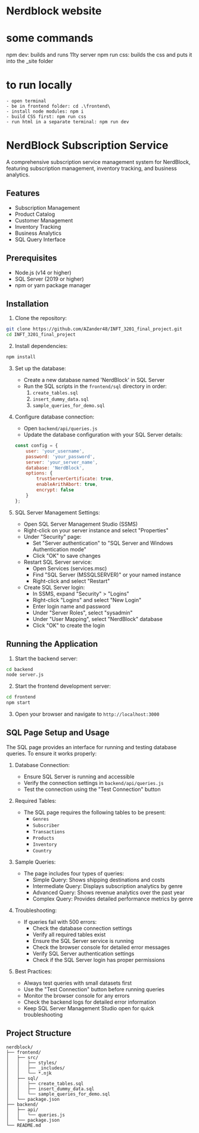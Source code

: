 ﻿# Nerdblock website

# some commands
npm dev: builds and runs 11ty server
npm run css: builds the css and puts it into the _site folder

# to run locally
    - open terminal
    - be in frontend folder: cd .\frontend\
    - install node modules: npm i
    - build CSS first: npm run css
    - run html in a separate terminal: npm run dev

# NerdBlock Subscription Service

A comprehensive subscription service management system for NerdBlock, featuring subscription management, inventory tracking, and business analytics.

## Features

- Subscription Management
- Product Catalog
- Customer Management
- Inventory Tracking
- Business Analytics
- SQL Query Interface

## Prerequisites

- Node.js (v14 or higher)
- SQL Server (2019 or higher)
- npm or yarn package manager

## Installation

1. Clone the repository:
```bash
git clone https://github.com/AZander48/INFT_3201_final_project.git
cd INFT_3201_final_project
```

2. Install dependencies:
```bash
npm install
```

3. Set up the database:
   - Create a new database named 'NerdBlock' in SQL Server
   - Run the SQL scripts in the `frontend/sql` directory in order:
     1. `create_tables.sql`
     2. `insert_dummy_data.sql`
     3. `sample_queries_for_demo.sql`

4. Configure database connection:
   - Open `backend/api/queries.js`
   - Update the database configuration with your SQL Server details:
   ```javascript
   const config = {
       user: 'your_username',
       password: 'your_password',
       server: 'your_server_name',
       database: 'NerdBlock',
       options: {
           trustServerCertificate: true,
           enableArithAbort: true,
           encrypt: false
       }
   };
   ```

5. SQL Server Management Settings:
   - Open SQL Server Management Studio (SSMS)
   - Right-click on your server instance and select "Properties"
   - Under "Security" page:
     - Set "Server authentication" to "SQL Server and Windows Authentication mode"
     - Click "OK" to save changes
   - Restart SQL Server service:
     - Open Services (services.msc)
     - Find "SQL Server (MSSQLSERVER)" or your named instance
     - Right-click and select "Restart"
   - Create SQL Server login:
     - In SSMS, expand "Security" > "Logins"
     - Right-click "Logins" and select "New Login"
     - Enter login name and password
     - Under "Server Roles", select "sysadmin"
     - Under "User Mapping", select "NerdBlock" database
     - Click "OK" to create the login

## Running the Application

1. Start the backend server:
```bash
cd backend
node server.js
```

2. Start the frontend development server:
```bash
cd frontend
npm start
```

3. Open your browser and navigate to `http://localhost:3000`

## SQL Page Setup and Usage

The SQL page provides an interface for running and testing database queries. To ensure it works properly:

1. Database Connection:
   - Ensure SQL Server is running and accessible
   - Verify the connection settings in `backend/api/queries.js`
   - Test the connection using the "Test Connection" button

2. Required Tables:
   - The SQL page requires the following tables to be present:
     - `Genres`
     - `Subscriber`
     - `Transactions`
     - `Products`
     - `Inventory`
     - `Country`

3. Sample Queries:
   - The page includes four types of queries:
     - Simple Query: Shows shipping destinations and costs
     - Intermediate Query: Displays subscription analytics by genre
     - Advanced Query: Shows revenue analytics over the past year
     - Complex Query: Provides detailed performance metrics by genre

4. Troubleshooting:
   - If queries fail with 500 errors:
     - Check the database connection settings
     - Verify all required tables exist
     - Ensure the SQL Server service is running
     - Check the browser console for detailed error messages
     - Verify SQL Server authentication settings
     - Check if the SQL Server login has proper permissions

5. Best Practices:
   - Always test queries with small datasets first
   - Use the "Test Connection" button before running queries
   - Monitor the browser console for any errors
   - Check the backend logs for detailed error information
   - Keep SQL Server Management Studio open for quick troubleshooting

## Project Structure

```
nerdblock/
├── frontend/
│   ├── src/
│   │   ├── styles/
│   │   ├── _includes/
│   │   └── *.njk
│   ├── sql/
│   │   ├── create_tables.sql
│   │   ├── insert_dummy_data.sql
│   │   └── sample_queries_for_demo.sql
│   └── package.json
├── backend/
│   ├── api/
│   │   └── queries.js
│   └── package.json
└── README.md
```




